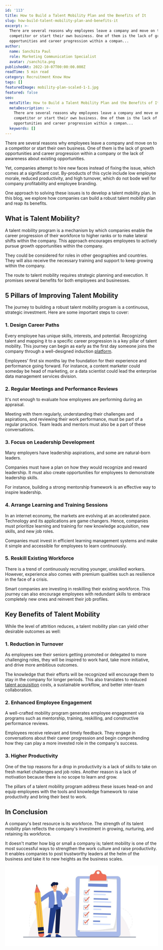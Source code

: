 ```yaml
---
id: '113'
title: How to Build a Talent Mobility Plan and the Benefits of It
slug: how-build-talent-mobility-plan-and-benefits-it
excerpt: >-
  There are several reasons why employees leave a company and move on to a
  competitor or start their own business. One of them is the lack of growth
  opportunities and career progression within a compan...
author:
  name: Sanchita Paul
  role: Marketing Communication Specialist
  avatar: /sanchita.png
publishedAt: 2022-10-07T00:00:00.000Z
readTime: 5 min read
category: Recruitment Know How
tags: []
featuredImage: mobility-plan-scaled-1-1.jpg
featured: false
seo:
  metaTitle: How to Build a Talent Mobility Plan and the Benefits of It
  metaDescription: >-
    There are several reasons why employees leave a company and move on to a
    competitor or start their own business. One of them is the lack of growth
    opportunities and career progression within a compan...
  keywords: []
---
```


There are several reasons why employees leave a company and move on to a competitor or start their own business. One of them is the lack of growth opportunities and career progression within a company or the lack of awareness about existing opportunities.

<!--more-->

Yet, companies attempt to hire new faces instead of fixing the issue, which comes at a significant cost. By-products of this cycle include low employee morale, reduced productivity, and high turnover, which do not bode well for company profitability and employee branding.

One approach to solving these issues is to develop a talent mobility plan. In this blog, we explore how companies can build a robust talent mobility plan and reap its benefits.  

## What is Talent Mobility? 

A talent mobility program is a mechanism by which companies enable the career progression of their workforce to higher ranks or to make lateral shifts within the company. This approach encourages employees to actively pursue growth opportunities within the company.

They could be considered for roles in other geographies and countries. They will also receive the necessary training and support to keep growing within the company.

The route to talent mobility requires strategic planning and execution. It promises several benefits for both employees and businesses. 

## 5 Pillars of Improving Talent Mobility 

The journey to building a robust talent mobility program is a continuous, strategic investment. Here are some important steps to cover: 

### 1\. Design Career Paths 

Every employee has unique skills, interests, and potential. Recognizing talent and mapping it to a specific career progression is a key pillar of talent mobility. This journey can begin as early as the first day someone joins the company through a well-designed induction [platform](https://www.thetalentpool.ai/blogs/top-5-assessment-platforms-in-india).

Employees' first six months lay the foundation for their experience and performance going forward. For instance, a content marketer could someday be head of marketing, or a data scientist could lead the enterprise data management services division. 

### 2\. Regular Meetings and Performance Reviews 

It's not enough to evaluate how employees are performing during an appraisal.

Meeting with them regularly, understanding their challenges and aspirations, and reviewing their work performance, must be part of a regular practice. Team leads and mentors must also be a part of these conversations. 

### 3\. Focus on Leadership Development 

Many employers have leadership aspirations, and some are natural-born leaders.

Companies must have a plan on how they would recognize and reward leadership. It must also create opportunities for employees to demonstrate leadership skills.

For instance, building a strong mentorship framework is an effective way to inspire leadership. 

### 4\. Arrange Learning and Training Sessions 

In an internet economy, the markets are evolving at an accelerated pace. Technology and its applications are game changers. Hence, companies must prioritize learning and training for new knowledge acquisition, new skills, and new job roles.

Companies must invest in efficient learning management systems and make it simple and accessible for employees to learn continuously. 

### 5\. Reskill Existing Workforce 

There is a trend of continuously recruiting younger, unskilled workers. However, experience also comes with premium qualities such as resilience in the face of a crisis.

Smart companies are investing in reskilling their existing workforce. This journey can also encourage employees with redundant skills to embrace completely new ones and reinvent their job profiles.  

## Key Benefits of Talent Mobility  

While the level of attrition reduces, a talent mobility plan can yield other desirable outcomes as well: 

### 1\. Reduction in Turnover

As employees see their seniors getting promoted or delegated to more challenging roles, they will be inspired to work hard, take more initiative, and drive more ambitious outcomes.

The knowledge that their efforts will be recognized will encourage them to stay in the company for longer periods. This also translates to reduced [talent acquisition](https://www.thetalentpool.ai) costs, a sustainable workflow, and better inter-team collaboration. 

### 2\. Enhanced Employee Engagement

A well-crafted mobility program generates employee engagement via programs such as mentorship, training, reskilling, and constructive performance reviews.

Employees receive relevant and timely feedback. They engage in conversations about their career progression and begin comprehending how they can play a more invested role in the company's success. 

### 3\. Higher Productivity  

One of the top reasons for a drop in productivity is a lack of skills to take on fresh market challenges and job roles. Another reason is a lack of motivation because there is no scope to learn and grow.

The pillars of a talent mobility program address these issues head-on and equip employees with the tools and knowledge framework to raise productivity and bring their best to work. 

## In Conclusion 

A company's best resource is its workforce. The strength of its talent mobility plan reflects the company's investment in growing, nurturing, and retaining its workforce.

It doesn't matter how big or small a company is; talent mobility is one of the most successful ways to strengthen the work culture and raise productivity. It enables companies to post trustworthy leaders at the helm of the business and take it to new heights as the business scales.  

![mobility-plan](images/mobility-plan-scaled-1-1-1024x536.jpg)

